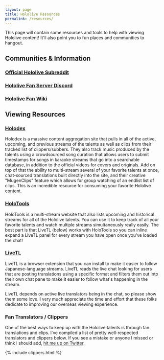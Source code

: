 ```yaml
---
layout: page
title: Hololive Resources
permalink: /resources/
---
```


This page will contain some resources and tools to help with viewing Hololive
content! It'll also point you to fun places and communities to hangout.

## Communities & Information

### [Official Hololive Subreddit](https://www.reddit.com/r/Hololive/)

### [Hololive Fan Server Discord](https://discord.gg/holofans)

### [Hololive Fan Wiki](https://hololive.wiki/)

## Viewing Resources

### [Holodex](https://holodex.net/)

Holodex is a massive content aggregation site that pulls in all of the active,
upcoming, and previous streams of the talents as well as clips from their
tracked list of clippers/subbers. They also track music produced by the talents
using a crowdsourced song curation that allows users to submit timestamps for
songs in karaoke streams that go into a searchable database, in addition to the
official videos for covers and originals. Add on top of that the ability to
multi-stream several of your favorite talents at once, chat-sourced translations
built directly into the site, and their creative "MugenClips" feature which
allows for group watching of an endlist list of clips. This is an incredible
resource for consuming your favorite Hololive content.

### [HoloTools](https://hololive.jetri.co/#/)

HoloTools is a multi-stream website that also lists upcoming and historical
streams for all of the Hololive talents. You can use it to keep track of all
your favorite talents and watch multiple streams simultaneously really easily.
The best part is that LiveTL (below) works with HoloTools so you can inline
expand a LiveTL panel for every stream you have open once you've loaded the
chat!

### [LiveTL](https://livetl.app/)

LiveTL is a browser extension that you can install to make it easier to follow
Japanese-language streams. LiveTL reads the live chat looking for users that
are posting translations using a specific format and filters them out into
their own chat pane to make it easier to follow what's happening in the stream.

LiveTL depends on active live translators being in the chat, so please show them
some love. I very much appreciate the time and effort that these folks
dedicate to improving our overseas viewing experience.

### Fan Translators / Clippers

One of the best ways to keep up with the Hololive talents is through fan
translations and clips. I've compiled a list of pretty well-respected
translators and clippers below. If you see a mistake or anyone I missed or think
I should add, [hit me up on Twitter][TWIHLTwitter].

{% include clippers.html %}

[TWIHLTwitter]: <https://twitter.com/WeekInHololive>